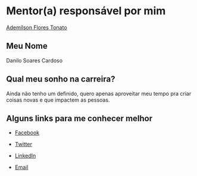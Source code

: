 

# Mentor(a) responsável por mim

[Ademílson Flores Tonato](https://github.com/training-center/mentoria/blob/master/profiles/mentors/profiles/ademilson_tonato.md)

## Meu Nome

Danilo Soares Cardoso

## Qual meu sonho na carreira?

Ainda não tenho um definido, quero apenas aproveitar meu tempo pra criar coisas novas e que impactem as pessoas.

## Alguns links para me conhecer melhor

- [Facebook](fb.com/danilo.soares.cardoso)

- [Twitter](twitter.com/real_danilo)

- [LinkedIn](https://www.linkedin.com/in/danilosoarescardoso/)

- [Email](mailto:dsc.soares@gmail.com)